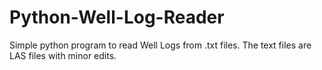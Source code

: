 # Python-Well-Log-Reader
Simple python program to read Well Logs from .txt files. The text files are LAS files with minor edits. 
